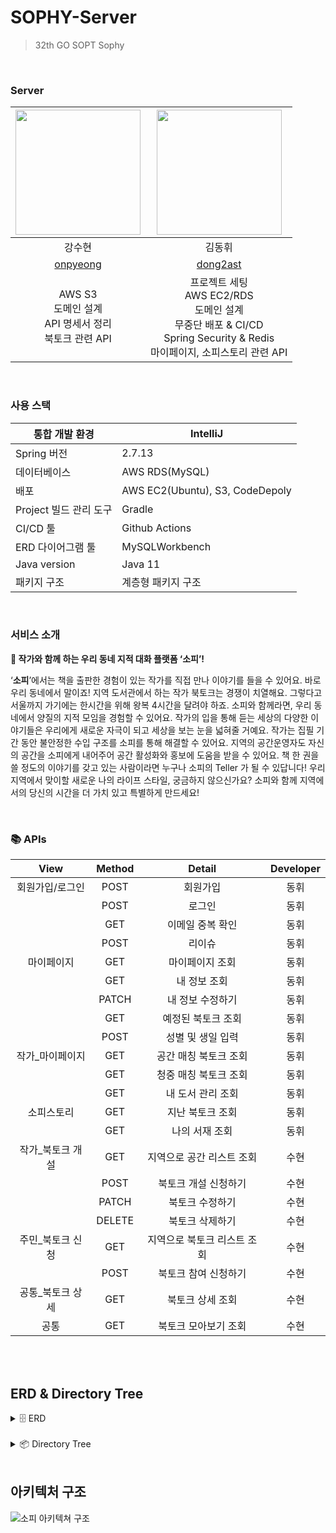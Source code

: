 # SOPHY-Server
> 32th GO SOPT Sophy <br>

<br>

### <strong>  Server  </strong>

| <img src="https://avatars.githubusercontent.com/u/70002218?v=4" width="200">|<img src="https://avatars.githubusercontent.com/u/31067658?v=4" width="200">|
| :-----------------------------------: | :-----------------------------------------------: 
|                강수현                 |                      김동휘                       |
| [  onpyeong ](https://github.com/onpyeong) | [  dong2ast ](https://github.com/dong2ast) |
| AWS S3<br/>도메인 설계<br/> API 명세서 정리 <br /> 북토크 관련 API | 프로젝트 세팅 <br /> AWS EC2/RDS<br /> 도메인 설계 <br /> 무중단 배포 & CI/CD <br/> Spring Security & Redis <br /> 마이페이지, 소피스토리 관련 API |
<br>

### 사용 스택
| 통합 개발 환경 | IntelliJ |
| --- | --- |
| Spring 버전 | 2.7.13 |
| 데이터베이스 | AWS RDS(MySQL) |
| 배포 | AWS EC2(Ubuntu), S3, CodeDepoly |
| Project 빌드 관리 도구 | Gradle |
| CI/CD 툴 | Github Actions |
| ERD 다이어그램 툴 | MySQLWorkbench |
| Java version | Java 11  |
| 패키지 구조 | 계층형 패키지 구조 |
<br>

### <strong> 서비스 소개 </strong>
<strong>📖 작가와 함께 하는 우리 동네 지적 대화 플랫폼 ‘소피’!</strong>

‘<strong>소피</strong>’에서는 책을 출판한 경험이 있는 작가를 직접 만나 이야기를 들을 수 있어요. 바로 우리 동네에서 말이죠! 지역 도서관에서 하는 작가 북토크는 경쟁이 치열해요. 그렇다고 서울까지 가기에는 한시간을 위해 왕복 4시간을 달려야 하죠. 소피와 함께라면, 우리 동네에서 양질의 지적 모임을 경험할 수 있어요. 작가의 입을 통해 듣는 세상의 다양한 이야기들은 우리에게 새로운 자극이 되고 세상을 보는 눈을 넓혀줄 거예요. 작가는 집필 기간 동안 불안정한 수입 구조를 소피를 통해 해결할 수 있어요. 지역의 공간운영자도 자신의 공간을 소피에게 내어주어 공간 활성화와 홍보에 도움을 받을 수 있어요. 책 한 권을 쓸 정도의 이야기를 갖고 있는 사람이라면 누구나 소피의 Teller 가 될 수 있답니다! 우리 지역에서 맞이할 새로운 나의 라이프 스타일, 궁금하지 않으신가요? 소피와 함께 지역에서의 당신의 시간을 더 가치 있고 특별하게 만드세요!

</aside>
<br>

### <strong> 📚 APIs </strong>
| View            | Method | Detail | Developer |
|:-----------------:|:--------:|:--------:|:-----------:|
| 회원가입/로그인 |  POST  | 회원가입 |     동휘     |
|  |  POST  | 로그인 |    동휘   |
|  |  GET  | 이메일 중복 확인 |    동휘   |
|  |  POST  | 리이슈 |    동휘   |
| 마이페이지 |  GET  | 마이페이지 조회 |    동휘   |
|  |  GET  | 내 정보 조회 |    동휘   |
|  |  PATCH  | 내 정보 수정하기 |    동휘   |
|  |  GET  | 예정된 북토크 조회 |    동휘   |
|  |  POST  | 성별 및 생일 입력 |    동휘   |
| 작가_마이페이지 |  GET  | 공간 매칭 북토크 조회 |    동휘   |
|  |  GET  | 청중 매칭 북토크 조회 |    동휘   |
|  |  GET  | 내 도서 관리 조회 |    동휘   |
| 소피스토리 |  GET  | 지난 북토크 조회 |    동휘   |
|  |  GET  | 나의 서재 조회 |    동휘   |
| 작가_북토크 개설 |  GET  | 지역으로 공간 리스트 조회 |    수현   |
|  |  POST  | 북토크 개설 신청하기 |    수현   |
|  |  PATCH  | 북토크 수정하기 |    수현   |
|  |  DELETE  | 북토크 삭제하기 |    수현   |
| 주민_북토크 신청 |  GET  | 지역으로 북토크 리스트 조회 |    수현   |
|  |  POST  | 북토크 참여 신청하기 |    수현   |
| 공통_북토크 상세 |  GET  | 북토크 상세 조회 |    수현   |
| 공통 |  GET  | 북토크 모아보기 조회 |    수현   |


<br>



<br>

## <strong> ERD & Directory Tree</strong>
<details>
<summary>🗄 ERD</summary>
<img alt="??" src="https://github.com/onpyeong/Algorithm/assets/70002218/1f1b66c8-9229-447e-bbf4-f301f4b81f05">

</details>
<br>
<details>
<summary>📦 Directory Tree</summary>

```
	
src/main/java/org/sophy
└── sophy
    ├── common
    │   ├── advice
    │   └── dto
    ├── config
    ├── controller
    │   └── dto
    │       ├── request
    │       └── response
    ├── domain
    │   └── dto
    ├── exception
    │   └── model
    ├── external
    │   └── client
    │       └── aws
    ├── infrastructure
    ├── jwt
    ├── service
    └── util

```
</details>
<br>
	
	
## <strong> 아키텍처 구조 </strong>
![소피 아키텍쳐 구조](https://github.com/SOPT-SOPHY/SOPHY-Server/assets/31067658/3b3334d5-194e-47c7-8ddc-570e9fefb343)


	
	
	
	
	
